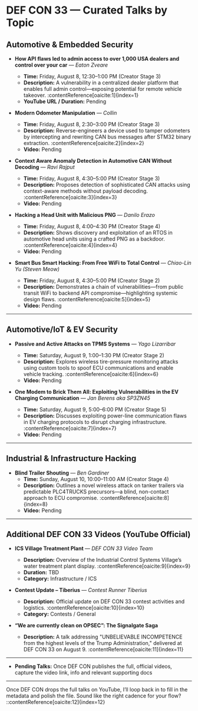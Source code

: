 # DEF CON 33 — Curated Talks by Topic

## Automotive & Embedded Security
- **How API flaws led to admin access to over 1,000 USA dealers and control over your car** — *Eaton Zveare*  
  - **Time:** Friday, August 8, 12:30–1:00 PM (Creator Stage 3)  
  - **Description:** A vulnerability in a centralized dealer platform that enables full admin control—exposing potential for remote vehicle takeover. :contentReference[oaicite:1]{index=1}  
  - **YouTube URL / Duration:** Pending

- **Modern Odometer Manipulation** — *Collin*  
  - **Time:** Friday, August 8, 2:30–3:00 PM (Creator Stage 3)  
  - **Description:** Reverse-engineers a device used to tamper odometers by intercepting and rewriting CAN bus messages after STM32 binary extraction. :contentReference[oaicite:2]{index=2}  
  - **Video:** Pending

- **Context Aware Anomaly Detection in Automotive CAN Without Decoding** — *Ravi Rajput*  
  - **Time:** Friday, August 8, 4:30–5:00 PM (Creator Stage 3)  
  - **Description:** Proposes detection of sophisticated CAN attacks using context-aware methods without payload decoding. :contentReference[oaicite:3]{index=3}  
  - **Video:** Pending

- **Hacking a Head Unit with Malicious PNG** — *Danilo Erazo*  
  - **Time:** Friday, August 8, 4:00–4:30 PM (Creator Stage 4)  
  - **Description:** Shows discovery and exploitation of an RTOS in automotive head units using a crafted PNG as a backdoor. :contentReference[oaicite:4]{index=4}  
  - **Video:** Pending

- **Smart Bus Smart Hacking: From Free WiFi to Total Control** — *Chiao-Lin Yu (Steven Meow)*  
  - **Time:** Friday, August 8, 4:30–5:00 PM (Creator Stage 2)  
  - **Description:** Demonstrates a chain of vulnerabilities—from public transit WiFi to backend API compromise—highlighting systemic design flaws. :contentReference[oaicite:5]{index=5}  
  - **Video:** Pending

---

## Automotive/IoT & EV Security
- **Passive and Active Attacks on TPMS Systems** — *Yago Lizarribar*  
  - **Time:** Saturday, August 9, 1:00–1:30 PM (Creator Stage 2)  
  - **Description:** Explores wireless tire-pressure monitoring attacks using custom tools to spoof ECU communications and enable vehicle tracking. :contentReference[oaicite:6]{index=6}  
  - **Video:** Pending

- **One Modem to Brick Them All: Exploiting Vulnerabilities in the EV Charging Communication** — *Jan Berens aka SP3ZN45*  
  - **Time:** Saturday, August 9, 5:00–6:00 PM (Creator Stage 5)  
  - **Description:** Discusses exploiting power-line communication flaws in EV charging protocols to disrupt charging infrastructure. :contentReference[oaicite:7]{index=7}  
  - **Video:** Pending

---

## Industrial & Infrastructure Hacking
- **Blind Trailer Shouting** — *Ben Gardiner*  
  - **Time:** Sunday, August 10, 10:00–11:00 AM (Creator Stage 4)  
  - **Description:** Outlines a novel wireless attack on tanker trailers via predictable PLC4TRUCKS precursors—a blind, non-contact approach to ECU compromise. :contentReference[oaicite:8]{index=8}  
  - **Video:** Pending

---

## Additional DEF CON 33 Videos (YouTube Official)
- **ICS Village Treatment Plant** — *DEF CON 33 Video Team*  
  - **Description:** Overview of the Industrial Control Systems Village’s water treatment plant display. :contentReference[oaicite:9]{index=9}  
  - **Duration:** TBD
  - **Category:** Infrastructure / ICS

- **Contest Update – Tiberius** — *Contest Runner Tiberius*  
  - **Description:** Official update on DEF CON 33 contest activities and logistics. :contentReference[oaicite:10]{index=10}  
  - **Category:** Contests / General

- **“We are currently clean on OPSEC”: The Signalgate Saga**  
  - **Description:** A talk addressing "UNBELIEVABLE INCOMPETENCE from the highest levels of the Trump Administration," delivered at DEF CON 33 on August 9. :contentReference[oaicite:11]{index=11}  

---

- **Pending Talks:** Once DEF CON publishes the full, official videos, capture the video link, info and relevant supporting docs

---

Once DEF CON drops the full talks on YouTube, I’ll loop back in to fill in the metadata and polish the file. Sound like the right cadence for your flow?
::contentReference[oaicite:12]{index=12}

